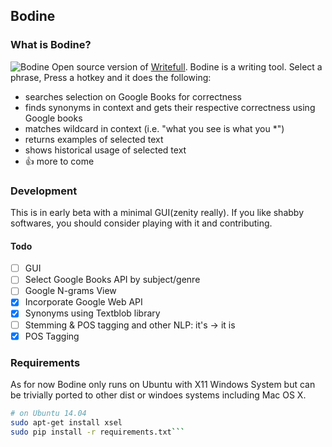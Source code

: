 Bodine
-----

### What is Bodine?
![Bodine](https://raw.githubusercontent.com/Yoyodyne/bodine/master/blatant.png)
Open source version of [Writefull](http://writefullapp.com).
Bodine is a writing tool. Select a phrase, Press a hotkey and it does the following:
- searches selection on Google Books for correctness
- finds synonyms in context and gets their respective correctness using Google books
- matches wildcard in context (i.e. "what you see is what you *")
- returns examples of selected text
- shows historical usage of selected text
- :+1: more to come


### Development
This is in early beta with a minimal GUI(zenity really). If you like shabby softwares, you should consider playing with it and contributing. 

  #### Todo
  - [ ] GUI
  - [ ] Select Google Books API by subject/genre
  - [ ] Google N-grams View
  - [x] Incorporate Google Web API
  - [x] Synonyms using Textblob library
  - [ ] Stemming & POS tagging and other NLP: it's -> it is
  - [x] POS Tagging

### Requirements
As for now Bodine only runs on Ubuntu with X11 Windows System but can be trivially ported to other dist or windoes systems including Mac OS X.

``` bash
# on Ubuntu 14.04
sudo apt-get install xsel
sudo pip install -r requirements.txt```
